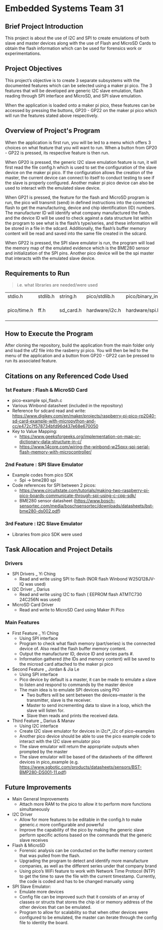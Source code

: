 # Embedded Systems Team 31
## Brief Project Introduction
This project is about the use of I2C and SPI to create emulations of both slave and master devices along with the use of Flash and MicroSD Cards to obtain the flash information which can be used for forensics work or experimentations.

## Project Objectives
This project’s objective is to create 3 separate subsystems with the documented features which can be selected using a maker pi pico. The 3 features that will be developed are generic I2C slave emulation, flash reading through SPI interface and MicroSD, and SPI slave emulation.

When the application is loaded onto a maker pi pico, these features can be accessed by pressing the buttons, GP20 - GP22 on the maker pi pico which will run the features stated above respectively. 

## Overview of Project's Program
When the application is first run, you will be led to a menu which offers 3 choices on what feature that you will want to run. When a button from GP20 - GP22 is pressed, its respective feature is then run.

When GP20 is pressed, the generic I2C slave emulation feature is run, it will first read the file config.h which is used to set the configuration of the slave device on the maker pi pico. If the configuration allows the creation of the master, the current device can connect to itself to conduct testing to see if the slave is properly configured. Another maker pi pico device can also be used to interact with the emulated slave device.

When GP21 is pressed, the feature for the flash and MicroSD program is run, the pico will transmit (send) in defined instructions into the connected flash to get the manufacturing, device and chip identification (ID) numbers. The manufacturer ID will identify what company manufactured the flash, and the device ID will be used to check against a data structure list within the program to see what is the flash’s type/series, and these information will be stored in a file in the sdcard. Additionally, the flash’s buffer memory content will be read and saved into the same file created in the sdcard.

When GP22 is pressed, the SPI slave emulator is run, the program will load the memory map of the emulated evidence which is the BME280 sensor and initialization of the SPI pins. Another pico device will be the spi master that interacts with the emulated slave device.

## Requirements to Run
> i.e. what libraries are needed/were used</i>
<table>
  <tr>
    <td>stdio.h</td>
    <td>stdlib.h</td>
    <td>string.h</td>
    <td>pico/stdlib.h</td>
    <td>pico/binary_info.h</td>
    <td>pico/i2c_slave.h</td>
  </tr>
  <tr>
    <td>pico/time.h</td>
    <td>ff.h</td>
    <td>sd_card.h</td>
    <td>hardware/i2c.h</td>
    <td>hardware/spi.h</td>
    <td>no-OS-FatFS-SD-SPI-RPi-Pico(https://github.com/carlk3/no-OS-FatFS-SD-SPI-RPi-Pico)</td>
  </tr>
</table>

## How to Execute the Program
After cloning the repository, build the application from the main folder only and load the uf2 file into the rasberry pi pico. You will then be led to the menu of the application and a button from GP20 - GP22 can be pressed to run its associated feature.

## Citations on any Referenced Code Used
### 1st Feature : Flash & MicroSD Card
- pico-example spi_flash.c
- Various Winbond datasheet (included in the repository)
- Reference for sdcard read and write: https://www.digikey.com/en/maker/projects/raspberry-pi-pico-rp2040-sd-card-example-with-micropython-and-cc/e472c7f578734bfd96d437e68e670050
- Key to Value Mapping:
  - https://www.geeksforgeeks.org/implementation-on-map-or-dictionary-data-structure-in-c/
  - https://www.14core.com/wiring-the-winbond-w25qxx-spi-serial-flash-memory-with-microcontroller/ 
### 2nd Feature : SPI Slave Emulator
- Example codes from pico SDK
  - Spi -> bme280 spi
- Code references for SPI between 2 picos:
  - https://www.circuitstate.com/tutorials/making-two-raspberry-pi-pico-boards-communicate-through-spi-using-c-cpp-sdk/
  - BME280 sensor datasheet (https://www.bosch-sensortec.com/media/boschsensortec/downloads/datasheets/bst-bme280-ds002.pdf)

### 3rd Feature : I2C Slave Emulator
- Libraries from pico SDK were used


## Task Allocation and Project Details
### Drivers
- SPI Drivers _ Yi Ching
  - Read and write using SPI to flash (NOR flash Winbond W25Q128JV-IQ was used)
- I2C Driver _ Darius
  - Read and write using I2C to flash ( EEPROM flash ATMTC730 24C256N was used)
- MicroSD Card Driver
  - Read and write to MicroSD Card using Maker Pi Pico
### Main Features
- First Feature _ Yi Ching
  - Using SPI interface
  - Program to check what flash memory (part/series) is the connected device of. Also read the flash buffer memory content.
  - Output the manufacturer ID, device ID and series parts #.
  - Information gathered (the IDs and memory content) will be saved to the microsd card attached to the maker pi pico
- Second Feature _ Jordan & Jia Le
  - Using SPI interface
  - Pico device by default is a master, it can be made to emulate a slave to listen and respond to commands by the master device
  - The main idea is to emulate SPI devices using PIO
    - Two buffers will be sent between the devices–master is the transmitter, slave is the receiver.
    - Master to send incrementing data to slave in a loop, which the slave will listen for.
    - Slave then reads and prints the received data.
- Third Feature _ Darius & Manav
  - Using I2C interface
  - Create I2C slave emulator for devices in i2c/*_i2c of pico-examples
  - Another pico device should be able to use the pico example code to interact with the I2C slave emulator pico
  - The slave emulator will return the appropriate outputs when prompted by the master
  - The slave emulator will be based of the datasheets of the different devices in pico_example (e.g. https://www.sgbotic.com/products/datasheets/sensors/BST-BMP280-DS001-11.pdf)

## Future Improvements
- Main General Improvements
  - Attach more RAM to the pico to allow it to perform more functions simultaneously
- I2C Driver
  - Allow for more features to be editable in the config.h to make generic.c more configurable and powerful
  - Improve the capability of the pico by making the generic slave perform specific actions based on the commands that the generic slave receives
- Flash & MicroSD
  - Forensic analysis can be conducted on the buffer memory content that was pulled from the flash.
  - Upgrading the program to detect and identify more manufacture companies, as well as the different series under that company brand
  - Using pico’s WiFi feature to work with Network Time Protocol (NTP) to get the time to save the file with the current timestamp. Currently, the code is coded and has to be changed manually using
- SPI Slave Emulator:
  - Emulate more devices
  - Config file can be improved such that it consists of an array of classes or structs that stores the chip id or memory address of the other devices that can be emulated.
  - Program to allow for scalability so that when other devices were configured to be emulated, the master can iterate through the config file to identity the board.

